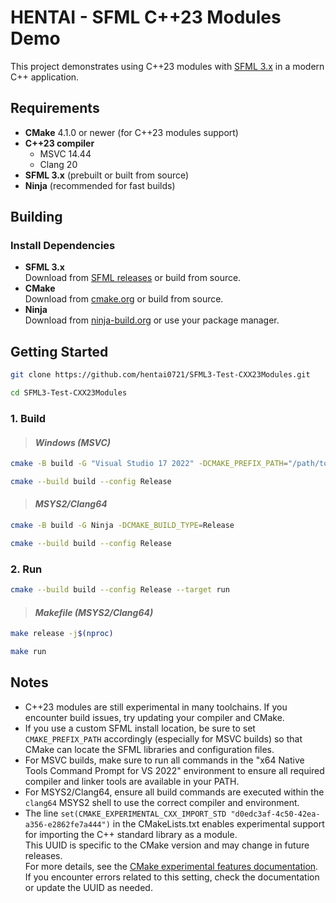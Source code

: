 # HENTAI - SFML C++23 Modules Demo

This project demonstrates using C++23 modules with [SFML 3.x](https://www.sfml-dev.org/) in a modern C++ application.


## Requirements

- **CMake** 4.1.0 or newer (for C++23 modules support)
- **C++23 compiler**
  - MSVC 14.44
  - Clang 20
- **SFML 3.x** (prebuilt or built from source)
- **Ninja** (recommended for fast builds)

## Building

### Install Dependencies

- **SFML 3.x**  
  Download from [SFML releases](https://www.sfml-dev.org/download.php) or build from source.
- **CMake**  
  Download from [cmake.org](https://cmake.org/download/) or build from source.
- **Ninja**  
  Download from [ninja-build.org](https://ninja-build.org/) or use your package manager.


## Getting Started

```sh
git clone https://github.com/hentai0721/SFML3-Test-CXX23Modules.git
```

```sh
cd SFML3-Test-CXX23Modules
```

### 1. Build

> #### ***Windows (MSVC)***

```sh
cmake -B build -G "Visual Studio 17 2022" -DCMAKE_PREFIX_PATH="/path/to/SFML-3.0.1"
```

```sh
cmake --build build --config Release
```

> #### ***MSYS2/Clang64***

```sh
cmake -B build -G Ninja -DCMAKE_BUILD_TYPE=Release
```

```sh
cmake --build build --config Release
```

### 2. Run

```sh
cmake --build build --config Release --target run
```

> #### ***Makefile (MSYS2/Clang64)***

```sh
make release -j$(nproc)
```

```sh
make run
```

## Notes

- C++23 modules are still experimental in many toolchains. If you encounter build issues, try updating your compiler and CMake.
- If you use a custom SFML install location, be sure to set `CMAKE_PREFIX_PATH` accordingly (especially for MSVC builds) so that CMake can locate the SFML libraries and configuration files.
- For MSVC builds, make sure to run all commands in the "x64 Native Tools Command Prompt for VS 2022" environment to ensure all required compiler and linker tools are available in your PATH.
- For MSYS2/Clang64, ensure all build commands are executed within the `clang64` MSYS2 shell to use the correct compiler and environment.
- The line `set(CMAKE_EXPERIMENTAL_CXX_IMPORT_STD "d0edc3af-4c50-42ea-a356-e2862fe7a444")` in the CMakeLists.txt enables experimental support for importing the C++ standard library as a module.  
  This UUID is specific to the CMake version and may change in future releases.  
  For more details, see the [CMake experimental features documentation](https://github.com/Kitware/CMake/blob/v4.0.3/Help/dev/experimental.rst).  
  If you encounter errors related to this setting, check the documentation or update the UUID as needed.